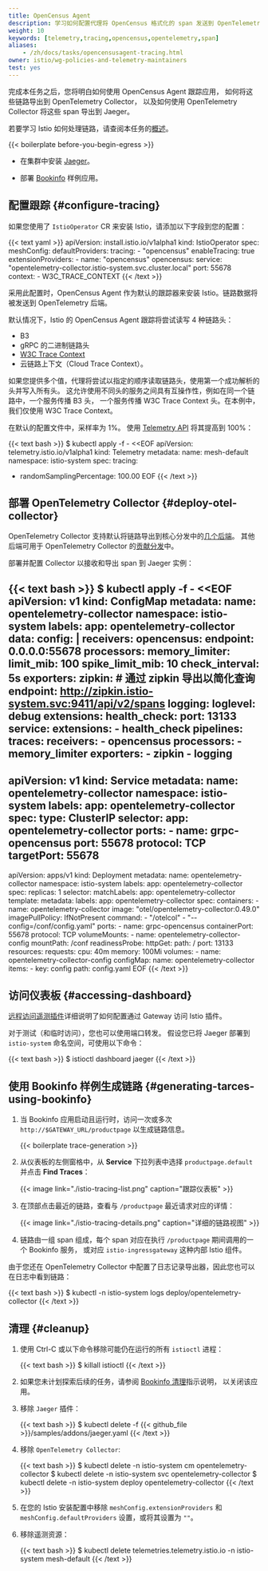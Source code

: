 ```yaml
---
title: OpenCensus Agent
description: 学习如何配置代理将 OpenCensus 格式化的 span 发送到 OpenTelemetry Collector。
weight: 10
keywords: [telemetry,tracing,opencensus,opentelemetry,span]
aliases:
    - /zh/docs/tasks/opencensusagent-tracing.html
owner: istio/wg-policies-and-telemetry-maintainers
test: yes
---
```


完成本任务之后，您将明白如何使用 OpenCensus Agent 跟踪应用，
如何将这些链路导出到 OpenTelemetry Collector，
以及如何使用 OpenTelemetry Collector 将这些 span 导出到 Jaeger。

若要学习 Istio 如何处理链路，请查阅本任务的[概述](../overview)。

{{< boilerplate before-you-begin-egress >}}

* 在集群中安装 [Jaeger](/zh/docs/ops/integrations/jaeger/#installation)。

* 部署 [Bookinfo](/zh/docs/examples/bookinfo/#deploying-the-application) 样例应用。

## 配置跟踪 {#configure-tracing}

如果您使用了 `IstioOperator` CR 来安装 Istio，请添加以下字段到您的配置：

{{< text yaml >}}
apiVersion: install.istio.io/v1alpha1
kind: IstioOperator
spec:
    meshConfig:
        defaultProviders:
            tracing:
            - "opencensus"
        enableTracing: true
        extensionProviders:
        - name: "opencensus"
          opencensus:
              service: "opentelemetry-collector.istio-system.svc.cluster.local"
              port: 55678
              context:
              - W3C_TRACE_CONTEXT
{{< /text >}}

采用此配置时，OpenCensus Agent 作为默认的跟踪器来安装 Istio。链路数据将被发送到 OpenTelemetry 后端。

默认情况下，Istio 的 OpenCensus Agent 跟踪将尝试读写 4 种链路头：

* B3
* gRPC 的二进制链路头
* [W3C Trace Context](https://www.w3.org/TR/trace-context/)
* 云链路上下文（Cloud Trace Context）。

如果您提供多个值，代理将尝试以指定的顺序读取链路头，使用第一个成功解析的头并写入所有头。
这允许使用不同头的服务之间具有互操作性，例如在同一个链路中，一个服务传播 B3 头，
一个服务传播 W3C Trace Context 头。在本例中，我们仅使用 W3C Trace Context。

在默认的配置文件中，采样率为 1%。
使用 [Telemetry API](/zh/docs/tasks/observability/telemetry/) 将其提高到 100%：

{{< text bash >}}
$ kubectl apply -f - <<EOF
apiVersion: telemetry.istio.io/v1alpha1
kind: Telemetry
metadata:
  name: mesh-default
  namespace: istio-system
spec:
  tracing:
  - randomSamplingPercentage: 100.00
EOF
{{< /text >}}

## 部署 OpenTelemetry Collector {#deploy-otel-collector}

OpenTelemetry Collector 支持默认将链路导出到核心分发中的[几个后端](https://github.com/open-telemetry/opentelemetry-collector/blob/master/exporter/README.md#general-information)。
其他后端可用于 OpenTelemetry Collector 的[贡献分发](https://github.com/open-telemetry/opentelemetry-collector-contrib)中。

部署并配置 Collector 以接收和导出 span 到 Jaeger 实例：

{{< text bash >}}
$ kubectl apply -f - <<EOF
apiVersion: v1
kind: ConfigMap
metadata:
  name: opentelemetry-collector
  namespace: istio-system
  labels:
    app: opentelemetry-collector
data:
  config: |
    receivers:
      opencensus:
        endpoint: 0.0.0.0:55678
    processors:
      memory_limiter:
        limit_mib: 100
        spike_limit_mib: 10
        check_interval: 5s
    exporters:
      zipkin:
        # 通过 zipkin 导出以简化查询
        endpoint: http://zipkin.istio-system.svc:9411/api/v2/spans
      logging:
        loglevel: debug
    extensions:
      health_check:
        port: 13133
    service:
      extensions:
      - health_check
      pipelines:
        traces:
          receivers:
          - opencensus
          processors:
          - memory_limiter
          exporters:
          - zipkin
          - logging
---
apiVersion: v1
kind: Service
metadata:
  name: opentelemetry-collector
  namespace: istio-system
  labels:
    app: opentelemetry-collector
spec:
  type: ClusterIP
  selector:
    app: opentelemetry-collector
  ports:
    - name: grpc-opencensus
      port: 55678
      protocol: TCP
      targetPort: 55678
---
apiVersion: apps/v1
kind: Deployment
metadata:
  name: opentelemetry-collector
  namespace: istio-system
  labels:
    app: opentelemetry-collector
spec:
  replicas: 1
  selector:
    matchLabels:
      app: opentelemetry-collector
  template:
    metadata:
      labels:
        app: opentelemetry-collector
    spec:
      containers:
        - name: opentelemetry-collector
          image: "otel/opentelemetry-collector:0.49.0"
          imagePullPolicy: IfNotPresent
          command:
            - "/otelcol"
            - "--config=/conf/config.yaml"
          ports:
            - name: grpc-opencensus
              containerPort: 55678
              protocol: TCP
          volumeMounts:
            - name: opentelemetry-collector-config
              mountPath: /conf
          readinessProbe:
            httpGet:
              path: /
              port: 13133
          resources:
            requests:
              cpu: 40m
              memory: 100Mi
      volumes:
        - name: opentelemetry-collector-config
          configMap:
            name: opentelemetry-collector
            items:
              - key: config
                path: config.yaml
EOF
{{< /text >}}

## 访问仪表板 {#accessing-dashboard}

[远程访问遥测插件](/zh/docs/tasks/observability/gateways)详细说明了如何配置通过 Gateway 访问 Istio 插件。

对于测试（和临时访问），您也可以使用端口转发。
假设您已将 Jaeger 部署到 `istio-system` 命名空间，可使用以下命令：

{{< text bash >}}
$ istioctl dashboard jaeger
{{< /text >}}

## 使用 Bookinfo 样例生成链路 {#generating-tarces-using-bookinfo}

1.  当 Bookinfo 应用启动且运行时，访问一次或多次 `http://$GATEWAY_URL/productpage` 以生成链路信息。

    {{< boilerplate trace-generation >}}

1.  从仪表板的左侧窗格中，从 **Service** 下拉列表中选择 `productpage.default` 并点击 **Find Traces**：

    {{< image link="./istio-tracing-list.png" caption="跟踪仪表板" >}}

1.  在顶部点击最近的链路，查看与 `/productpage` 最近请求对应的详情：

    {{< image link="./istio-tracing-details.png" caption="详细的链路视图" >}}

1.  链路由一组 span 组成，每个 span 对应在执行 `/productpage` 期间调用的一个 Bookinfo 服务，
    或对应 `istio-ingressgateway` 这种内部 Istio 组件。

由于您还在 OpenTelemetry Collector 中配置了日志记录导出器，因此您也可以在日志中看到链路：

{{< text bash >}}
$ kubectl -n istio-system logs deploy/opentelemetry-collector
{{< /text >}}

## 清理 {#cleanup}

1.  使用 Ctrl-C 或以下命令移除可能仍在运行的所有 `istioctl` 进程：

    {{< text bash >}}
    $ killall istioctl
    {{< /text >}}

1.  如果您未计划探索后续的任务，请参阅 [Bookinfo 清理](/zh/docs/examples/bookinfo/#cleanup)指示说明，
    以关闭该应用。

1.  移除 `Jaeger` 插件：

    {{< text bash >}}
    $ kubectl delete -f {{< github_file >}}/samples/addons/jaeger.yaml
    {{< /text >}}

1.  移除 `OpenTelemetry Collector`:

    {{< text bash >}}
    $ kubectl delete -n istio-system cm opentelemetry-collector
    $ kubectl delete -n istio-system svc opentelemetry-collector
    $ kubectl delete -n istio-system deploy opentelemetry-collector
    {{< /text >}}

1.  在您的 Istio 安装配置中移除 `meshConfig.extensionProviders` 和 `meshConfig.defaultProviders` 设置，或将其设置为 `""`。

1.  移除遥测资源：

    {{< text bash >}}
    $ kubectl delete telemetries.telemetry.istio.io -n istio-system mesh-default
    {{< /text >}}
